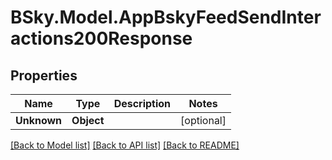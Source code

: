 # BSky.Model.AppBskyFeedSendInteractions200Response

## Properties

Name | Type | Description | Notes
------------ | ------------- | ------------- | -------------
**Unknown** | **Object** |  | [optional] 

[[Back to Model list]](../README.md#documentation-for-models) [[Back to API list]](../README.md#documentation-for-api-endpoints) [[Back to README]](../README.md)

